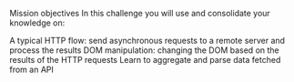 Mission objectives
In this challenge you will use and consolidate your knowledge on:

A typical HTTP flow: send asynchronous requests to a remote server and process the results
DOM manipulation: changing the DOM based on the results of the HTTP requests
Learn to aggregate and parse data fetched from an API

